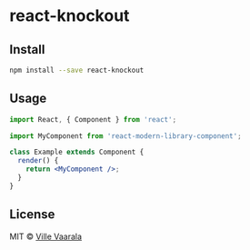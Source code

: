 # react-knockout

## Install

```bash
npm install --save react-knockout
```

## Usage

```jsx
import React, { Component } from 'react';

import MyComponent from 'react-modern-library-component';

class Example extends Component {
  render() {
    return <MyComponent />;
  }
}
```

## License

MIT © [Ville Vaarala](https://github.com/vaaralav)
